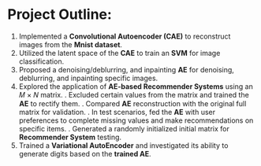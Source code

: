 # Project Outline:

1. Implemented a __Convolutional Autoencoder (CAE)__ to reconstruct images from the __Mnist dataset__.
2. Utilized the latent space of the __CAE__ to train an __SVM__ for image classification.
3. Proposed a denoising/deblurring, and inpainting __AE__ for denoising, deblurring, and inpainting specific images.
4. Explored the application of __AE-based Recommender Systems__ using an 𝑀 × 𝑁 matrix. 
  . Excluded certain values from the matrix and trained the __AE__ to rectify them.
  . Compared __AE__ reconstruction with the original full matrix for validation.
  . In test scenarios, fed the __AE__ with user preferences to complete missing values and make recommendations on specific items.
  . Generated a randomly initialized initial matrix for __Recommender System__ testing. 
5. Trained a __Variational AutoEncoder__ and investigated its ability to generate digits based on the __trained AE__.
